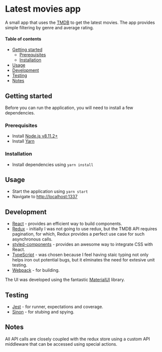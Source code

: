 # Latest movies app

A small app that uses the [TMDB](https://www.themoviedb.org/) to get the latest movies. The app provides simple filtering by genre and average rating.

#### Table of contents

* [Getting started](#getting-started)
    * [Prerequisites](#prerequisites)
    * [Installation](#installation)
* [Usage](#usage)
* [Development](#development)
* [Testing](#testing)
* [Notes](#notes)

## Getting started

Before you can run the application, you will need to install a few dependencies.

### Prerequisites

* Install [Node.js v8.11.2+](https://nodejs.org/en/)
* Install [Yarn](https://yarnpkg.com/lang/en/docs/install)

### Installation

* Install dependencies using `yarn install`

## Usage

* Start the application using `yarn start`
* Navigate to [http://localhost:1337](http://localhost:1337)

## Development

* [React](https://reactjs.org/) - provides an efficient way to build components.
* [Redux](https://redux.js.org/) - initially I was not going to use redux, but the TMDB API requires pagination, for which, Redux provides a perfect use case for such asynchronous calls.
* [styled-components](https://www.styled-components.com/) - provides an awesome way to integrate CSS with React.
* [TypeScript](https://www.typescriptlang.org/) - was chosen because I feel having staic typing not only helps iron out potential bugs, but it elminates the need for extesive unit testing.
* [Webpack](https://webpack.js.org/) - for building.

The UI was developed using the fantastic [MaterialUI](https://material-ui.com) library.

## Testing

* [Jest](https://jestjs.io/en/) - for runner, expectations and coverage.
* [Sinon](http://sinonjs.org/) - for stubing and spying.

## Notes

All API calls are closely coupled with the redux store using a custom API middleware that can be accessed using special actions.
